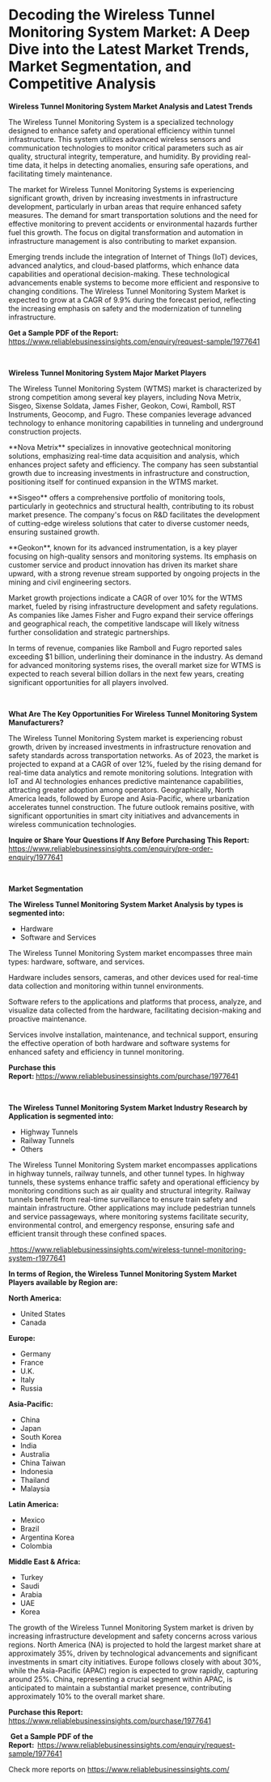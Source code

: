 <p><h1>Decoding the Wireless Tunnel Monitoring System Market: A Deep Dive into the Latest Market Trends, Market Segmentation, and Competitive Analysis</h1></p><p><strong>Wireless Tunnel Monitoring System Market Analysis and Latest Trends</strong></p>
<p><p>The Wireless Tunnel Monitoring System is a specialized technology designed to enhance safety and operational efficiency within tunnel infrastructure. This system utilizes advanced wireless sensors and communication technologies to monitor critical parameters such as air quality, structural integrity, temperature, and humidity. By providing real-time data, it helps in detecting anomalies, ensuring safe operations, and facilitating timely maintenance.</p><p>The market for Wireless Tunnel Monitoring Systems is experiencing significant growth, driven by increasing investments in infrastructure development, particularly in urban areas that require enhanced safety measures. The demand for smart transportation solutions and the need for effective monitoring to prevent accidents or environmental hazards further fuel this growth. The focus on digital transformation and automation in infrastructure management is also contributing to market expansion. </p><p>Emerging trends include the integration of Internet of Things (IoT) devices, advanced analytics, and cloud-based platforms, which enhance data capabilities and operational decision-making. These technological advancements enable systems to become more efficient and responsive to changing conditions. The Wireless Tunnel Monitoring System Market is expected to grow at a CAGR of 9.9% during the forecast period, reflecting the increasing emphasis on safety and the modernization of tunneling infrastructure.</p></p>
<p><strong>Get a Sample PDF of the Report:&nbsp;</strong> <a href="https://www.reliablebusinessinsights.com/enquiry/request-sample/1977641?utm_campaign=3256&utm_medium=2&utm_source=Github&utm_content=ia&utm_term=11032025&utm_id=wireless-tunnel-monitoring-system">https://www.reliablebusinessinsights.com/enquiry/request-sample/1977641</a></p>
<p>&nbsp;</p>
<p><strong>Wireless Tunnel Monitoring System Major Market Players</strong></p>
<p><p>The Wireless Tunnel Monitoring System (WTMS) market is characterized by strong competition among several key players, including Nova Metrix, Sisgeo, Sixense Soldata, James Fisher, Geokon, Cowi, Ramboll, RST Instruments, Geocomp, and Fugro. These companies leverage advanced technology to enhance monitoring capabilities in tunneling and underground construction projects.</p><p>**Nova Metrix** specializes in innovative geotechnical monitoring solutions, emphasizing real-time data acquisition and analysis, which enhances project safety and efficiency. The company has seen substantial growth due to increasing investments in infrastructure and construction, positioning itself for continued expansion in the WTMS market.</p><p>**Sisgeo** offers a comprehensive portfolio of monitoring tools, particularly in geotechnics and structural health, contributing to its robust market presence. The company's focus on R&D facilitates the development of cutting-edge wireless solutions that cater to diverse customer needs, ensuring sustained growth.</p><p>**Geokon**, known for its advanced instrumentation, is a key player focusing on high-quality sensors and monitoring systems. Its emphasis on customer service and product innovation has driven its market share upward, with a strong revenue stream supported by ongoing projects in the mining and civil engineering sectors.</p><p>Market growth projections indicate a CAGR of over 10% for the WTMS market, fueled by rising infrastructure development and safety regulations. As companies like James Fisher and Fugro expand their service offerings and geographical reach, the competitive landscape will likely witness further consolidation and strategic partnerships.</p><p>In terms of revenue, companies like Ramboll and Fugro reported sales exceeding $1 billion, underlining their dominance in the industry. As demand for advanced monitoring systems rises, the overall market size for WTMS is expected to reach several billion dollars in the next few years, creating significant opportunities for all players involved.</p></p>
<p>&nbsp;</p>
<p><strong>What Are The Key Opportunities For Wireless Tunnel Monitoring System Manufacturers?</strong></p>
<p><p>The Wireless Tunnel Monitoring System market is experiencing robust growth, driven by increased investments in infrastructure renovation and safety standards across transportation networks. As of 2023, the market is projected to expand at a CAGR of over 12%, fueled by the rising demand for real-time data analytics and remote monitoring solutions. Integration with IoT and AI technologies enhances predictive maintenance capabilities, attracting greater adoption among operators. Geographically, North America leads, followed by Europe and Asia-Pacific, where urbanization accelerates tunnel construction. The future outlook remains positive, with significant opportunities in smart city initiatives and advancements in wireless communication technologies.</p></p>
<p><strong>Inquire or Share Your Questions If Any Before Purchasing This Report:</strong> <a href="https://www.reliablebusinessinsights.com/enquiry/pre-order-enquiry/1977641?utm_campaign=3256&utm_medium=2&utm_source=Github&utm_content=ia&utm_term=11032025&utm_id=wireless-tunnel-monitoring-system">https://www.reliablebusinessinsights.com/enquiry/pre-order-enquiry/1977641</a></p>
<p>&nbsp;</p>
<p><strong>Market Segmentation</strong></p>
<p><strong>The Wireless Tunnel Monitoring System Market Analysis by types is segmented into:</strong></p>
<p><ul><li>Hardware</li><li>Software and Services</li></ul></p>
<p><p>The Wireless Tunnel Monitoring System market encompasses three main types: hardware, software, and services. </p><p>Hardware includes sensors, cameras, and other devices used for real-time data collection and monitoring within tunnel environments. </p><p>Software refers to the applications and platforms that process, analyze, and visualize data collected from the hardware, facilitating decision-making and proactive maintenance. </p><p>Services involve installation, maintenance, and technical support, ensuring the effective operation of both hardware and software systems for enhanced safety and efficiency in tunnel monitoring.</p></p>
<p><strong>Purchase this Report:&nbsp;</strong><a href="https://www.reliablebusinessinsights.com/purchase/1977641?utm_campaign=3256&utm_medium=2&utm_source=Github&utm_content=ia&utm_term=11032025&utm_id=wireless-tunnel-monitoring-system">https://www.reliablebusinessinsights.com/purchase/1977641</a></p>
<p>&nbsp;</p>
<p><strong>The Wireless Tunnel Monitoring System Market Industry Research by Application is segmented into:</strong></p>
<p><ul><li>Highway Tunnels</li><li>Railway Tunnels</li><li>Others</li></ul></p>
<p><p>The Wireless Tunnel Monitoring System market encompasses applications in highway tunnels, railway tunnels, and other tunnel types. In highway tunnels, these systems enhance traffic safety and operational efficiency by monitoring conditions such as air quality and structural integrity. Railway tunnels benefit from real-time surveillance to ensure train safety and maintain infrastructure. Other applications may include pedestrian tunnels and service passageways, where monitoring systems facilitate security, environmental control, and emergency response, ensuring safe and efficient transit through these confined spaces.</p></p>
<p><a href="https://www.reliablebusinessinsights.com/wireless-tunnel-monitoring-system-r1977641?utm_campaign=3256&utm_medium=2&utm_source=Github&utm_content=ia&utm_term=11032025&utm_id=wireless-tunnel-monitoring-system">&nbsp;https://www.reliablebusinessinsights.com/wireless-tunnel-monitoring-system-r1977641</a></p>
<p><strong>In terms of Region, the Wireless Tunnel Monitoring System Market Players available by Region are:</strong></p>
<p>
    <p> <strong> North America: </strong>
        <ul>
            <li>United States</li>
            <li>Canada</li>
        </ul>
        </p> 
    <p> <strong> Europe: </strong>
        <ul>
            <li>Germany</li>
            <li>France</li>
            <li>U.K.</li>
            <li>Italy</li>
            <li>Russia</li>
        </ul>
        </p> 
    <p> <strong> Asia-Pacific: </strong>
        <ul>
            <li>China</li>
            <li>Japan</li>
            <li>South Korea</li>
            <li>India</li>
            <li>Australia</li>
            <li>China Taiwan</li>
            <li>Indonesia</li>
            <li>Thailand</li>
            <li>Malaysia</li>
        </ul>
        </p> 
    <p> <strong> Latin America: </strong>
        <ul>
            <li>Mexico</li>
            <li>Brazil</li>
            <li>Argentina Korea</li>
            <li>Colombia</li>
        </ul>
        </p> 
    <p> <strong> Middle East & Africa: </strong>
        <ul>
            <li>Turkey</li>
            <li>Saudi</li>
            <li>Arabia</li>
            <li>UAE</li>
            <li>Korea</li>
        </ul>
    </p>
    </p>
<p><p>The growth of the Wireless Tunnel Monitoring System market is driven by increasing infrastructure development and safety concerns across various regions. North America (NA) is projected to hold the largest market share at approximately 35%, driven by technological advancements and significant investments in smart city initiatives. Europe follows closely with about 30%, while the Asia-Pacific (APAC) region is expected to grow rapidly, capturing around 25%. China, representing a crucial segment within APAC, is anticipated to maintain a substantial market presence, contributing approximately 10% to the overall market share.</p></p>
<p><strong>Purchase this Report: </strong><a href="https://www.reliablebusinessinsights.com/purchase/1977641?utm_campaign=3256&utm_medium=2&utm_source=Github&utm_content=ia&utm_term=11032025&utm_id=wireless-tunnel-monitoring-system">https://www.reliablebusinessinsights.com/purchase/1977641</a></p>
<p>&nbsp;<strong>Get a Sample PDF of the Report:&nbsp;&nbsp;</strong><a href="https://www.reliablebusinessinsights.com/enquiry/request-sample/1977641?utm_campaign=3256&utm_medium=2&utm_source=Github&utm_content=ia&utm_term=11032025&utm_id=wireless-tunnel-monitoring-system">https://www.reliablebusinessinsights.com/enquiry/request-sample/1977641</a></p>
<p><strong></strong></p>
<p>Check more reports on <a href="https://www.reliablebusinessinsights.com/?utm_campaign=3256&utm_medium=2&utm_source=Github&utm_content=ia&utm_term=11032025&utm_id=wireless-tunnel-monitoring-system">https://www.reliablebusinessinsights.com/</a></p>